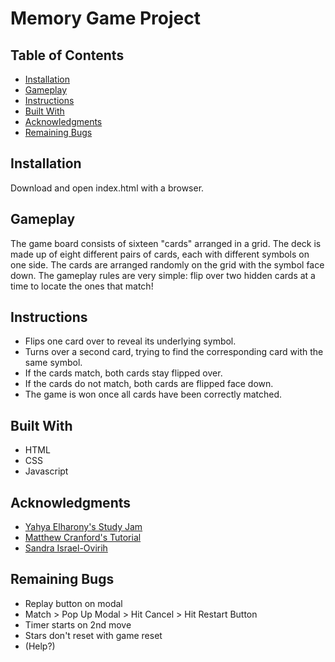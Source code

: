 # Memory Game Project

## Table of Contents

* [Installation](#installation)
* [Gameplay](#gameplay)
* [Instructions](#instructions)
* [Built With](#built-with)
* [Acknowledgments](#acknowledgments)
* [Remaining Bugs](#remaining-bugs)

## Installation

Download and open index.html with a browser.

## Gameplay

The game board consists of sixteen "cards" arranged in a grid. The deck is made up of eight different pairs of cards, each with different symbols on one side. The cards are arranged randomly on the grid with the symbol face down. The gameplay rules are very simple: flip over two hidden cards at a time to locate the ones that match!

## Instructions

* Flips one card over to reveal its underlying symbol.
* Turns over a second card, trying to find the corresponding card with the same symbol.
* If the cards match, both cards stay flipped over.
* If the cards do not match, both cards are flipped face down.
* The game is won once all cards have been correctly matched.

## Built With

* HTML
* CSS
* Javascript

## Acknowledgments

* [Yahya Elharony's Study Jam](https://www.youtube.com/watch?v=G8J13lmApkQ)
* [Matthew Cranford's Tutorial](https://matthewcranford.com/category/blog-posts/walkthrough/memory-game/)
* [Sandra Israel-Ovirih](https://scotch.io/tutorials/how-to-build-a-memory-matching-game-in-javascript)

## Remaining Bugs

* Replay button on modal
* Match > Pop Up Modal > Hit Cancel > Hit Restart Button
* Timer starts on 2nd move
* Stars don't reset with game reset
* (Help?) 
